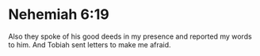 # Nehemiah 6:19

Also they spoke of his good deeds in my presence and reported my words to him. And Tobiah sent letters to make me afraid.
